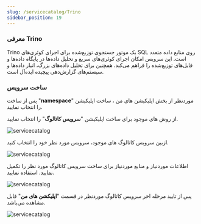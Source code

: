 ```yaml
---
slug: /servicecatalog/Trino
sidebar_position: 19
---
```


### معرفی Trino

Trino یک موتور جستجوی توزیع‌شده برای اجرای کوئری‌های SQL روی منابع داده متعدد است. این سرویس امکان اجرای کوئری‌های سریع و تحلیل داده‌ها در پایگاه داده‌ها و فایل‌های توزیع‌شده را فراهم می‌کند. همچنین برای تحلیل داده‌های بزرگ، انبار داده‌ها و سیستم‌های گزارش‌دهی پیچیده ایده‌آل است.


### ساخت سرویس
پس از ساخت "**namespace**" موردنظر از بخش اپلیکیشن های من ، ساخت اپلیکیشن را انتخاب نمایید.

از روش های موجود برای ساخت اپلیکیشن "**سرویس کاتالوگ**" را انتخاب نمایید.

![servicecatalog](/img/servicecatalog/servicecatalog00.png)

ازبین سرویس کاتالوگ های موجود، سرویس مورد نظر خود را انتخاب کنید.

![servicecatalog](/img/servicecatalog/servicecatalog000.png)

اطلاعات موردنیاز و منابع موردنیاز برای ساخت سرویس کاتالوگ مورد نظر را تکمیل نمایید.
 استفاده نمایید.
 

![servicecatalog](/img/servicecatalog/servicecatalog33.png)

 پس از تایید مرحله اخر سرویس کاتالوگ موردنظر در قسمت "**اپلیکشن های من**" قابل مشاهده می‌باشد.
 
 ![servicecatalog](/img/servicecatalog/servicecatalog34.png)

